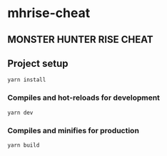 # mhrise-cheat

## MONSTER HUNTER RISE CHEAT

## Project setup
```
yarn install
```

### Compiles and hot-reloads for development
```
yarn dev
```

### Compiles and minifies for production
```
yarn build
```
